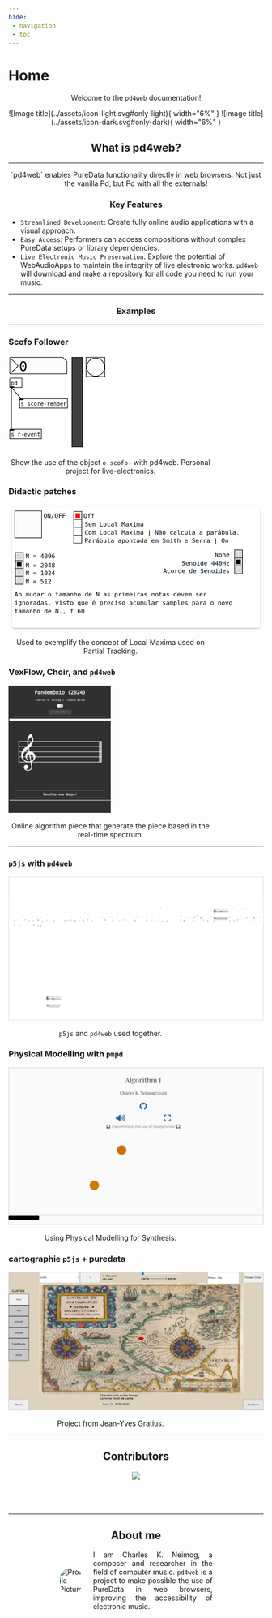 ```yaml
---
hide:
 - navigation
 - toc
---
```

<style>
  .md-typeset h1,
  .md-content__button {
    display: none;
  }
</style>

# Home

<p align="center"> Welcome to the <code>pd4web</code> documentation! </p>

<p align="center" markdown>
  ![Image title](../assets/icon-light.svg#only-light){ width="6%" }
  ![Image title](../assets/icon-dark.svg#only-dark){ width="6%" }
</p>

## <h2 align="center"> **What is pd4web?** </h2>

---
<p align="center" markdown>
`pd4web` enables PureData functionality directly in web browsers. Not just the vanilla Pd, but Pd with all the externals!
</p>

### <h3 align="center"> **Key Features** </h3>

- `Streamlined Development`: Create fully online audio applications with a visual approach.
- `Easy Access`: Performers can access compositions without complex PureData setups or library dependencies.
- `Live Electronic Music Preservation`: Explore the potential of WebAudioApps to maintain the integrity of live electronic works. `pd4web` will download and make a repository for all code you need to run your music.



-------------------------
### <h3 align="center"> **Examples** </h3>
-------------------------

<div class="container">
  <div class="card">
    <h3 class="card-title">Scofo Follower</h3>
    <img
      src="../tests/OScofo/patch.png"
      onclick="window.open('../tests/OScofo', '_blank')"
      class="card-img"
      style="width: 40%"
    />
    <p style="width: 80%; text-align: center">
      Show the use of the object <code>o.scofo~</code> with pd4web. Personal
      project for live-electronics.
    </p>
  </div>
  
  <div class="card">
    <h3 class="card-title">Didactic patches</h3>
    <img
      src="../tests/assets/didaticos.png"
      onclick="window.open('https://charlesneimog.github.io/Tese/Pages/Local-Maxima/', '_blank')"
      class="card-img"
    />
    <p style="width: 80%; text-align: center">
      Used to exemplify the concept of Local Maxima used on Partial Tracking.
    </p>
  </div>
    <div class="card">
    <h3 class="card-title">VexFlow, Choir, and <code>pd4web</code></h3>
    <img
      src="../tests/assets/patch5.jpeg"
      onclick="window.open('https://charlesneimog.github.io/Pandemonio', '_blank')"
      class="card-img"
      style="width: 40%"
    />
    <p style="width: 80%; text-align: center">
        Online algorithm piece that generate the piece based in the real-time spectrum.
    </p>
  </div>
</div>

---

<div class="container">
  <div class="card">
    <h3 class="card-title"><code>p5js</code> with <code>pd4web</code></h3>
    <img
      src="../tests/assets/patch3.png"
      onclick="window.open('https://charlesneimog.github.io/Improviso-I/', '_blank')"
      class="card-img"
    />
    <p style="width: 80%; text-align: center"><code>p5js</code> and <code>pd4web</code> used together.</p>
  </div>

  <div class="card">
    <h3 class="card-title">Physical Modelling with <code>pmpd</code></h3>
    <img
      src="../tests/assets/patch1.png"
      onclick="window.open('https://charlesneimog.github.io/Algorithm-Music/Piece-I/', '_blank')"
      class="card-img"
    />
    <p style="width: 80%; text-align: center">
        Using Physical Modelling for Synthesis.
    </p>
  </div>
  <div class="card">
    <h3 class="card-title">cartographie <code>p5js</code> + puredata</h3>
    <img
      src="../tests/assets/patch4.png"
      onclick="window.open('https://jyg.github.io/carto_p5', '_blank')"
      class="card-img"
    />
    <p style="width: 80%; text-align: center">Project from Jean-Yves Gratius.</p>
  </div>
</div>

---


## <h2 align="center"> **Contributors** </h2>

<img src="https://contrib.rocks/image?repo=charlesneimog/pd4web"
    style="height: auto; width: auto; position: relative; left: 50%; transform: translateX(-50%); margin-bottom: 50px;">

---

## <h2 align="center"> **About me** </h2>

<div style="margin-left: 20%; margin-right: 20%; display: flex; align-items: center; text-align: justify;">
    <img style="border-radius: 40px; width: 20%; margin-right: 20px;" src="https://www.gravatar.com/avatar/35bfca6c25d1dd5a35dac8b4a1240c65" alt="Profile Picture">
    <p style="margin: 0;">
        I am Charles K. Neimog, a composer and researcher in the field of computer music. <code>pd4web</code> is a project to make possible the use of PureData in web browsers, improving the accessibility of electronic music. 
    </p>
</div>
